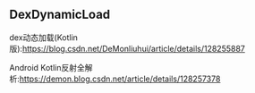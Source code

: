 ## DexDynamicLoad

dex动态加载(Kotlin版):<https://blog.csdn.net/DeMonliuhui/article/details/128255887>  

Android Kotlin反射全解析:<https://demon.blog.csdn.net/article/details/128257378>  
